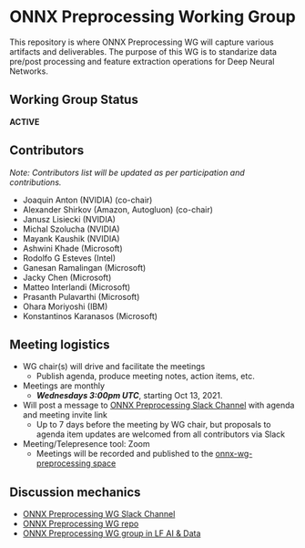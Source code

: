 <!--- SPDX-License-Identifier: Apache-2.0 -->

# ONNX Preprocessing Working Group

This repository is where ONNX Preprocessing WG will capture various artifacts and deliverables. The purpose of this WG is to standarize data pre/post processing and feature extraction operations for Deep Neural Networks.

## Working Group Status
**ACTIVE**

## Contributors
*Note: Contributors list will be updated as per participation and contributions.*

* Joaquin Anton (NVIDIA) (co-chair)
* Alexander Shirkov (Amazon, Autogluon) (co-chair)
* Janusz Lisiecki (NVIDIA)
* Michal Szolucha (NVIDIA)
* Mayank Kaushik (NVIDIA)
* Ashwini Khade (Microsoft)
* Rodolfo G Esteves (Intel)
* Ganesan Ramalingan (Microsoft)
* Jacky Chen (Microsoft)
* Matteo Interlandi (Microsoft)
* Prasanth Pulavarthi (Microsoft)
* Ohara Moriyoshi (IBM)
* Konstantinos Karanasos (Microsoft)

## Meeting logistics
* WG chair(s) will drive and facilitate the meetings
  * Publish agenda, produce meeting notes, action items, etc.
* Meetings are monthly
  * ***Wednesdays 3:00pm UTC***, starting Oct 13, 2021.
* Will post a message to [ONNX Preprocessing Slack Channel](https://lfaifoundation.slack.com/archives/C02AANGFBJB) with agenda and meeting invite link
  * Up to 7 days before the meeting by WG chair, but proposals to agenda item updates are welcomed from all contributors via Slack
* Meeting/Telepresence tool: Zoom
  * Meetings will be recorded and published to the [onnx-wg-preprocessing space](https://lists.lfaidata.foundation/g/onnx-wg-preprocessing/files)

## Discussion mechanics
* [ONNX Preprocessing WG Slack Channel](https://lfaifoundation.slack.com/archives/C02AANGFBJB)
* [ONNX Preprocessing WG repo](https://github.com/onnx/working-groups/preprocessing)
* [ONNX Preprocessing WG group in LF AI & Data ](https://lists.lfaidata.foundation/g/onnx-wg-preprocessing)
